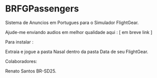 # BRFGPassengers
Sistema de Anuncios em Portugues para o Simulador FlightGear.

Ajude-me enviando audios em melhor qualidade aqui : [ em breve link ] 

Para instalar : 

Extraia e jogue a pasta Nasal dentro da pasta Data de seu FlightGear.

Colaboradores:

Renato Santos BR-SD25.